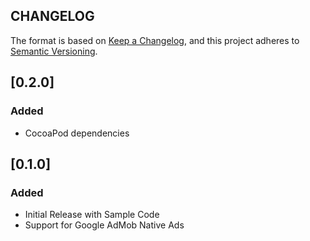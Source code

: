 ## CHANGELOG

The format is based on [Keep a Changelog](https://keepachangelog.com/en/1.0.0/),
and this project adheres to [Semantic Versioning](https://semver.org/spec/v2.0.0.html).

## [0.2.0]

### Added

- CocoaPod dependencies

## [0.1.0]

### Added
- Initial Release with Sample Code
- Support for Google AdMob Native Ads
